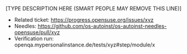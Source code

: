 [TYPE DESCRIPTION HERE (SMART PEOPLE MAY REMOVE THIS LINE)]

- Related ticket: https://progress.opensuse.org/issues/xyz
- Needles: https://github.com/os-autoinst/os-autoinst-needles-opensuse/pull/xyz
- Verification run: openqa.mypersonalinstance.de/tests/xyz#step/module/x
